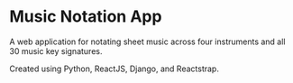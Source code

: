 # Music Notation App
A web application for notating sheet music across four instruments and all 30 music key signatures.

Created using Python, ReactJS, Django, and Reactstrap.
